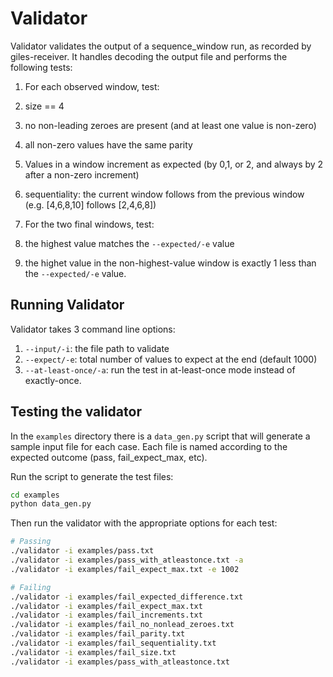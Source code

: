 # Validator

Validator validates the output of a sequence_window run, as recorded by giles-receiver.
It handles decoding the output file and performs the following tests:
1. For each observed window, test:
  1. size == 4
  2. no non-leading zeroes are present (and at least one value is non-zero)
  3. all non-zero values have the same parity
  4. Values in a window increment as expected (by 0,1, or 2, and always by 2
    after a non-zero increment)
  5. sequentiality: the current window follows from the previous window
    (e.g. [4,6,8,10] follows [2,4,6,8])

2. For the two final windows, test:
  1. the highest value matches the `--expected/-e` value
  2. the highet value in the non-highest-value window is exactly 1 less than
    the `--expected/-e` value.

## Running Validator

Validator takes 3 command line options:
1. `--input/-i`: the file path to validate
2. `--expect/-e`: total number of values to expect at the end (default 1000)
3. `--at-least-once/-a`: run the test in at-least-once mode instead of exactly-once.

## Testing the validator

In the `examples` directory there is a `data_gen.py` script that will generate a sample input file for each case. Each file is named according to the expected outcome (pass, fail_expect_max, etc).

Run the script to generate the test files:

```bash
cd examples
python data_gen.py
```

Then run the validator with the appropriate options for each test:

```bash
# Passing
./validator -i examples/pass.txt
./validator -i examples/pass_with_atleastonce.txt -a
./validator -i examples/fail_expect_max.txt -e 1002

# Failing
./validator -i examples/fail_expected_difference.txt
./validator -i examples/fail_expect_max.txt
./validator -i examples/fail_increments.txt
./validator -i examples/fail_no_nonlead_zeroes.txt
./validator -i examples/fail_parity.txt
./validator -i examples/fail_sequentiality.txt
./validator -i examples/fail_size.txt
./validator -i examples/pass_with_atleastonce.txt
```
